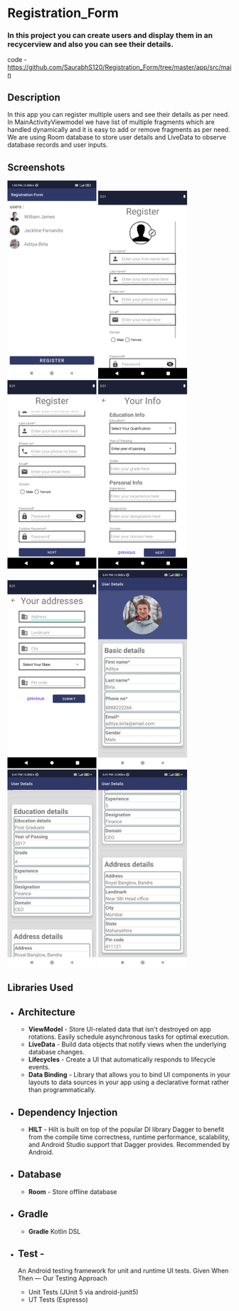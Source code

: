 # Registration_Form

### In this project you can create users and display them in an recycerview and also you can see their details.

code - https://github.com/SaurabhS120/Registration_Form/tree/master/app/src/main

Description
------------------------------------------------
In this app you can register multiple users and see their details as per need. In MainActivityViewmodel we have list of multiple fragments which are handled dynamically and it is easy to add or remove fragments as per need. We are using Room database to store user details and LiveData to observe database records and user inputs.

Screenshots
--------------------------------------------------------------------------------------------------------------------------------------------
<p>
<img src="https://github.com/SaurabhS120/Registration_Form/blob/master/Screenshots/MainActivity.jpg" alt="Main Activity Screenshot" width="200px">
<img src="https://github.com/SaurabhS120/Registration_Form/blob/master/Screenshots/BasicDetailsFragment1.png" alt="Basic Details Fragment Screenshot" width="200px">
<img src="https://github.com/SaurabhS120/Registration_Form/blob/master/Screenshots/BasicDetailsFragment2.png" alt="Basic Details Fragment Screenshot" width="200px">
<img src="https://github.com/SaurabhS120/Registration_Form/blob/master/Screenshots/EducationDetailsFragment2.png" alt="Education Details Fragment Screenshot" width="200px">
<img src="https://github.com/SaurabhS120/Registration_Form/blob/master/Screenshots/AddressDatailsFragment.png" alt="Address Details Fragment Screenshot" width="200px">
<img src="https://github.com/SaurabhS120/Registration_Form/blob/master/Screenshots/UserDetailsActivity1.jpg" alt="User Details Activity Screenshot" width="200px">
<img src="https://github.com/SaurabhS120/Registration_Form/blob/master/Screenshots/UserDetailsActivity2.jpg" alt="User Details Activity Screenshot" width="200px">
<img src="https://github.com/SaurabhS120/Registration_Form/blob/master/Screenshots/UserDetailsActivity3.jpg" alt="User Details Activity Screenshot" width="200px">
</p>

Libraries Used
------------------------------------------------------------------------------------------------------------------------------------------
* Architecture
  -----------------------------------------------------------------------------------------------------------------------------------------   
  * **ViewModel** - Store UI-related data that isn't destroyed on app rotations. Easily schedule asynchronous tasks for optimal execution.
  * **LiveData** - Build data objects that notify views when the underlying database changes.
  * **Lifecycles** - Create a UI that automatically responds to lifecycle events.
  * **Data Binding** - Library that allows you to bind UI components in your layouts to data sources in your app using a declarative format rather than programmatically.
* Dependency Injection
  ------------------------------------------------------------------------------------------------------------------------------------------
  * **HILT** - Hilt is built on top of the popular DI library Dagger to benefit from the compile time correctness, runtime performance, scalability, and Android Studio support that Dagger provides. Recommended by Android.
* Database
  --------------------------------------
  * **Room** - Store offline database
* Gradle
  --------------------------------------
  * **Gradle** Kotlin DSL
* Test -
  ------------------------------------------
  An Android testing framework for unit and runtime UI tests. Given When Then — Our Testing Approach
  
  * Unit Tests (JUnit 5 via android-junit5)
  * UT Tests (Espresso)

